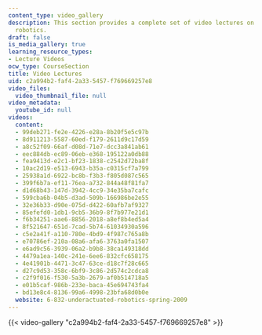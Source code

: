 ```yaml
---
content_type: video_gallery
description: This section provides a complete set of video lectures on underactuated
  robotics.
draft: false
is_media_gallery: true
learning_resource_types:
- Lecture Videos
ocw_type: CourseSection
title: Video Lectures
uid: c2a994b2-faf4-2a33-5457-f769669257e8
video_files:
  video_thumbnail_file: null
video_metadata:
  youtube_id: null
videos:
  content:
  - 99deb271-fe2e-4226-e28a-8b20f5e5c97b
  - 8d911213-5587-60ed-f179-2611d9c17d59
  - a8c52f09-66af-d08d-71e7-dcc3a841ab61
  - eec884db-ec89-06eb-e368-195122a0db88
  - fea9413d-e2c1-bf23-1838-c2542d72ba8f
  - 10ac2d19-e513-6943-b35a-c0315cf7a799
  - 25938a1d-6922-bc8b-f3b3-f805d087c565
  - 399f6b7a-ef11-76ea-a732-844a48f81fa7
  - d1d68b43-147d-3942-4cc9-34e35ba7cafc
  - 599cba6b-04b5-d3ad-509b-166986be2e55
  - 32e36b33-d90e-075d-d422-60afb7af9327
  - 85efefd0-1db1-9cb5-36b9-8f7b977e21d1
  - f6b34251-aae6-8856-2018-a8ef8b4ed5a4
  - 8f521647-651d-7cad-5b74-61034930a596
  - c5e2a41f-a110-780e-4bd9-4f987c765a8b
  - e70786ef-210a-08a6-afa6-3763a0fa1507
  - e6ad9c56-3939-06a2-b9b8-38ca149318dd
  - 4479a1ea-140c-241e-6ee6-832cfc658175
  - 4e41901b-4471-3c47-63ce-d18c7f28c665
  - d27c9d53-358c-6bf9-3c86-2d574c2cdca8
  - c2f9f016-f530-5a3b-2679-af0b514718a5
  - e01b5caf-986b-233e-baca-45e694743fa4
  - bd13e8c4-8136-99a6-4998-23bfa68d0b0e
  website: 6-832-underactuated-robotics-spring-2009
---
```

{{< video-gallery "c2a994b2-faf4-2a33-5457-f769669257e8" >}}